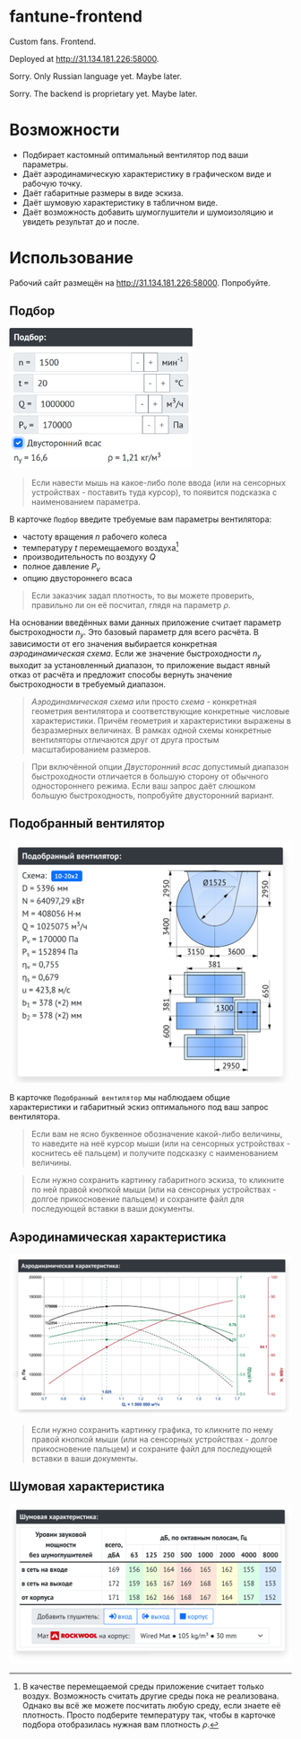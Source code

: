 # fantune-frontend
Custom fans. Frontend.

Deployed at http://31.134.181.226:58000.

Sorry. Only Russian language yet. Maybe later.

Sorry. The backend is proprietary yet. Maybe later.

# Возможности
* Подбирает кастомный оптимальный вентилятор под ваши параметры.
* Даёт аэродинамическую характеристику в графическом виде и рабочую точку.
* Даёт габаритные размеры в виде эскиза.
* Даёт шумовую характеристику в табличном виде.
* Даёт возможность добавить шумоглушители и шумоизоляцию и увидеть результат до и после.

# Использование

Рабочий сайт размещён на http://31.134.181.226:58000. Попробуйте.

## Подбор
<img src="./docs/img/selectionCard.png" alt="Подбор" height="250"/>

> Если навести мышь на какое-либо поле ввода (или на сенсорных устройствах - поставить туда курсор), то появится подсказка с наименованием параметра.

В карточке ```Подбор``` введите требуемые вам параметры вентилятора:
* частоту вращения *n* рабочего колеса
* температуру *t* перемещаемого воздуха[^AirOnly]
* производительность по воздуху *Q*
* полное давление *P<sub>v</sub>*
* опцию двустороннего всаса

[^AirOnly]: В качестве перемещаемой среды приложение считает только воздух. Возможность считать другие среды пока не реализована. Однако вы всё же можете посчитать любую среду, если знаете её плотность. Просто подберите температуру так, чтобы в карточке подбора отобразилась нужная вам плотность *ρ*.

> Если заказчик задал плотность, то вы можете проверить, правильно ли он её посчитал, глядя на параметр *ρ*.

На основании введённых вами данных приложение считает параметр быстроходности *n<sub>y</sub>*. Это базовый параметр для всего расчёта. В зависимости от его значения выбирается конкретная *аэродинамическая схема*. Если же значение быстроходности *n<sub>y</sub>* выходит за установленный диапазон, то приложение выдаст явный отказ от расчёта и предложит способы вернуть значение быстроходности в требуемый диапазон.

> *Аэродинамическая схема* или просто *схема* - конкретная геометрия вентилятора и соответствующие конкретные числовые характеристики. Причём геометрия и характеристики выражены в безразмерных величинах. В рамках одной схемы конкретные вентиляторы отличаются друг от друга простым масштабированием размеров.

> При включённой опции *Двусторонний всас* допустимый диапазон быстроходности отличается в большую сторону от обычного одностороннего режима. Если ваш запрос даёт слюшком большую быстроходность, попробуйте двусторонний вариант.

## Подобранный вентилятор

![Результат](./docs/img/resultCard.svg)

В карточке ```Подобранный вентилятор``` мы наблюдаем общие характеристики и габаритный эскиз оптимального под ваш запрос вентилятора.

> Если вам не ясно буквенное обозначение какой-либо величины, то наведите на неё курсор мыши (или на сенсорных устройствах - коснитесь её пальцем) и получите подсказку с наименованием величины.

> Если нужно сохранить картинку габаритного эскиза, то кликните по ней правой кнопкой мыши (или на сенсорных устройствах - долгое прикосновение пальцем) и сохраните файл для последующей вставки в ваши документы.



## Аэродинамическая характеристика

![Аэродинамическая характеристика](./docs/img/graphCard.svg)

> Если нужно сохранить картинку графика, то кликните по нему правой кнопкой мыши (или на сенсорных устройствах - долгое прикосновение пальцем) и сохраните файл для последующей вставки в ваши документы.

## Шумовая характеристика

![Шумовая характеристика](./docs/img/noiseCard.svg)
